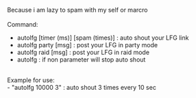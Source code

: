 Because i am lazy to spam with my self or marcro </br>
</br>
Command:</br>
- autolfg [timer (ms)] [spam (times)] : auto shout your LFG link</br>
- autolfg party [msg] : post your LFG in party mode</br>
- autolfg raid [msg] : post your LFG in raid mode</br>
- autolfg : if non parameter will stop auto shout</br>
</br>
Example for use:</br>
- "autolfg 10000 3" : auto shout 3 times every 10 sec</br>
